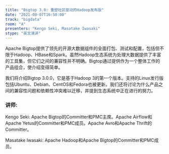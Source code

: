 ```yaml
---
title: "Bigtop 3.0: 重塑社区驱动的Hadoop发布版"
date: "2021-08-07T16:50:00" 
track: "bigdata"
room: "A"
presenters: "Kengo Seki, Masatake Iwasaki"
stype: "英文演讲"
---
```

Apache Bigtop提供了领先的开源大数据组件的全面打包、测试和配置，包括但不限于Hadoop、HBase和Spark。虽然Hadoop生态系统为处理大数据提供了丰富的工具集，但它们之间的兼容性并不明确。Bigtop通过提供作为一个整体工作的产品组合，使介绍变得简单。
 
我们将介绍Bigtop 3.0.0，它是基于Hadoop 3的第一个版本。支持的Linux发行版包括Ubuntu、Debian、CentOS和Fedora也被更新。我们还将讨论为什么产品之间的兼容性问题和依赖性冲突难以迁移，并提到生态系统中正在进行的努力。
 ### 讲师: 
 Kengo Seki: Apache Bigtop的Committer和PMC主席。Apache Airflow和Apache Yetus的Committer和PMC成员。Apache Avro和Apache Thrift的Committer。

Masatake Iwasaki: Apache Hadoop和Apache Bigtop的Committer和PMC成员。